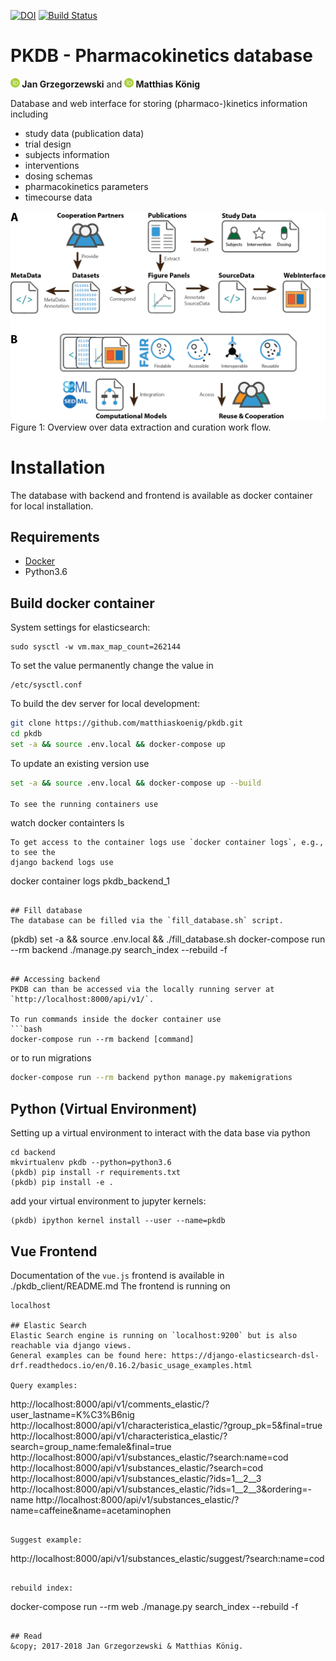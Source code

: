 [![DOI](https://zenodo.org/badge/DOI/10.5281/zenodo.1407035.svg)](https://doi.org/10.5281/zenodo.1406979)
[![Build Status](https://travis-ci.org/matthiaskoenig/pkdb.svg?branch=develop)](https://travis-ci.org/matthiaskoenig/pkdb)

# PKDB - Pharmacokinetics database

<b><a href="https://orcid.org/0000-0002-4588-4925" title="0000-0002-4588-4925"><img src="./docs/images/orcid.png" height="15"/></a> Jan Grzegorzewski</b>
and
<b><a href="https://orcid.org/0000-0003-1725-179X" title="https://orcid.org/0000-0003-1725-179X"><img src="./docs/images/orcid.png" height="15" width="15"/></a> Matthias König</b>

Database and web interface for storing (pharmaco-)kinetics information including
- study data (publication data)
- trial design
- subjects information
- interventions
- dosing schemas
- pharmacokinetics parameters 
- timecourse data

<img src="./docs/images/data_extraction.png" width="600"/>
Figure 1: Overview over data extraction and curation work flow.

# Installation
The database with backend and frontend is available as docker container for local installation.

## Requirements
- [Docker](https://docs.docker.com/docker-for-mac/install/)
- Python3.6

## Build docker container
System settings for elasticsearch:
```
sudo sysctl -w vm.max_map_count=262144
```
To set the value permanently change the value in 
```
/etc/sysctl.conf
```

To build the dev server for local development:
```bash
git clone https://github.com/matthiaskoenig/pkdb.git
cd pkdb
set -a && source .env.local && docker-compose up
```
To update an existing version use
```bash
set -a && source .env.local && docker-compose up --build

To see the running containers use
```
watch docker containters ls
```
To get access to the container logs use `docker container logs`, e.g., to see the
django backend logs use
```
docker container logs pkdb_backend_1 
```

## Fill database
The database can be filled via the `fill_database.sh` script.
```
(pkdb) set -a && source .env.local && ./fill_database.sh
docker-compose run --rm backend ./manage.py search_index --rebuild -f
```

## Accessing backend
PKDB can than be accessed via the locally running server at  
`http://localhost:8000/api/v1/`.  

To run commands inside the docker container use
```bash
docker-compose run --rm backend [command]
```
or to run migrations
```bash
docker-compose run --rm backend python manage.py makemigrations
```

## Python (Virtual Environment)
Setting up a virtual environment to interact with the data base via python
```
cd backend
mkvirtualenv pkdb --python=python3.6
(pkdb) pip install -r requirements.txt
(pkdb) pip install -e .
```
add your virtual environment to jupyter kernels:
```
(pkdb) ipython kernel install --user --name=pkdb
``` 

## Vue Frontend 
Documentation of the `vue.js` frontend is available in
./pkdb_client/README.md
The frontend is running on
```
localhost

## Elastic Search 
Elastic Search engine is running on `localhost:9200` but is also reachable via django views.
General examples can be found here: https://django-elasticsearch-dsl-drf.readthedocs.io/en/0.16.2/basic_usage_examples.html

Query examples:
```
http://localhost:8000/api/v1/comments_elastic/?user_lastname=K%C3%B6nig
http://localhost:8000/api/v1/characteristica_elastic/?group_pk=5&final=true
http://localhost:8000/api/v1/characteristica_elastic/?search=group_name:female&final=true
http://localhost:8000/api/v1/substances_elastic/?search:name=cod
http://localhost:8000/api/v1/substances_elastic/?search=cod 
http://localhost:8000/api/v1/substances_elastic/?ids=1__2__3 
http://localhost:8000/api/v1/substances_elastic/?ids=1__2__3&ordering=-name
http://localhost:8000/api/v1/substances_elastic/?name=caffeine&name=acetaminophen
```

Suggest example:
```
http://localhost:8000/api/v1/substances_elastic/suggest/?search:name=cod
```

rebuild index:
```
docker-compose run --rm web ./manage.py search_index --rebuild -f
```
 
## Read 
&copy; 2017-2018 Jan Grzegorzewski & Matthias König.